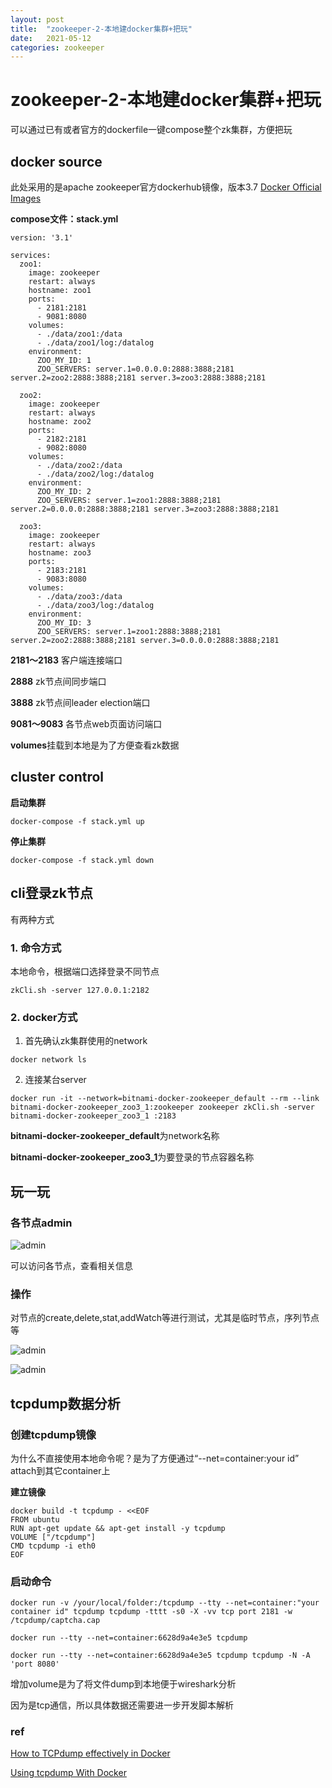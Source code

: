 ```yaml
---
layout: post
title:  "zookeeper-2-本地建docker集群+把玩"
date:   2021-05-12
categories: zookeeper
---
```

# zookeeper-2-本地建docker集群+把玩

可以通过已有或者官方的dockerfile一键compose整个zk集群，方便把玩



## docker source

此处采用的是apache zookeeper官方dockerhub镜像，版本3.7 [Docker Official Images](https://docs.docker.com/docker-hub/official_repos/) 

**compose文件：stack.yml**

```
version: '3.1'

services:
  zoo1:
    image: zookeeper
    restart: always
    hostname: zoo1
    ports:
      - 2181:2181
      - 9081:8080
    volumes:
      - ./data/zoo1:/data
      - ./data/zoo1/log:/datalog
    environment:
      ZOO_MY_ID: 1
      ZOO_SERVERS: server.1=0.0.0.0:2888:3888;2181 server.2=zoo2:2888:3888;2181 server.3=zoo3:2888:3888;2181

  zoo2:
    image: zookeeper
    restart: always
    hostname: zoo2
    ports:
      - 2182:2181
      - 9082:8080
    volumes:
      - ./data/zoo2:/data
      - ./data/zoo2/log:/datalog
    environment:
      ZOO_MY_ID: 2
      ZOO_SERVERS: server.1=zoo1:2888:3888;2181 server.2=0.0.0.0:2888:3888;2181 server.3=zoo3:2888:3888;2181

  zoo3:
    image: zookeeper
    restart: always
    hostname: zoo3
    ports:
      - 2183:2181
      - 9083:8080
    volumes:
      - ./data/zoo3:/data
      - ./data/zoo3/log:/datalog
    environment:
      ZOO_MY_ID: 3
      ZOO_SERVERS: server.1=zoo1:2888:3888;2181 server.2=zoo2:2888:3888;2181 server.3=0.0.0.0:2888:3888;2181
```

**2181～2183** 客户端连接端口

**2888** zk节点间同步端口

**3888** zk节点间leader election端口

**9081～9083** 各节点web页面访问端口

**volumes**挂载到本地是为了方便查看zk数据



## cluster control

**启动集群**

`docker-compose -f stack.yml up`

**停止集群**

`docker-compose -f stack.yml down`



## cli登录zk节点

有两种方式

### **1. 命令方式**

本地命令，根据端口选择登录不同节点

`zkCli.sh -server 127.0.0.1:2182`

### **2. docker方式**

1) 首先确认zk集群使用的network

`docker network ls`

2) 连接某台server

`docker run -it --network=bitnami-docker-zookeeper_default --rm --link bitnami-docker-zookeeper_zoo3_1:zookeeper zookeeper zkCli.sh -server bitnami-docker-zookeeper_zoo3_1
:2183`

**bitnami-docker-zookeeper_default**为network名称

**bitnami-docker-zookeeper_zoo3_1**为要登录的节点容器名称



## 玩一玩

### 各节点admin

![admin](https://user-images.githubusercontent.com/2216435/117957480-b3c74700-b34c-11eb-9b30-9b14137d45fc.png)

可以访问各节点，查看相关信息

### 操作

对节点的create,delete,stat,addWatch等进行测试，尤其是临时节点，序列节点等

![admin](https://user-images.githubusercontent.com/2216435/117958146-51227b00-b34d-11eb-934f-5d76c71ccb5b.png)

![admin](https://user-images.githubusercontent.com/2216435/117958287-73b49400-b34d-11eb-800f-ccbd1ef01e57.png)



## tcpdump数据分析

### 创建tcpdump镜像

为什么不直接使用本地命令呢？是为了方便通过“--net=container:your id” attach到其它container上

**建立镜像**

```
docker build -t tcpdump - <<EOF 
FROM ubuntu 
RUN apt-get update && apt-get install -y tcpdump 
VOLUME ["/tcpdump"]
CMD tcpdump -i eth0 
EOF
```

### 启动命令

```
docker run -v /your/local/folder:/tcpdump --tty --net=container:"your container id" tcpdump tcpdump -tttt -s0 -X -vv tcp port 2181 -w /tcpdump/captcha.cap

docker run --tty --net=container:6628d9a4e3e5 tcpdump

docker run --tty --net=container:6628d9a4e3e5 tcpdump tcpdump -N -A 'port 8080'
```

增加volume是为了将文件dump到本地便于wireshark分析



因为是tcp通信，所以具体数据还需要进一步开发脚本解析

### ref

[How to TCPdump effectively in Docker](https://xxradar.medium.com/how-to-tcpdump-effectively-in-docker-2ed0a09b5406)

[Using tcpdump With Docker](https://rmoff.net/2019/11/29/using-tcpdump-with-docker/)